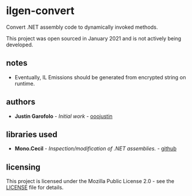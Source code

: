 # ilgen-convert

Convert .NET assembly code to dynamically invoked methods.

This project was open sourced in January 2021 and is not actively being developed.

## notes

* Eventually, IL Emissions should be generated from encrypted string on runtime.

## authors

* **Justin Garofolo** - *Initial work* - [ooojustin](https://github.com/ooojustin)

## libraries used

* **Mono.Cecil** - *Inspection/modification of .NET assemblies.* - [github](https://github.com/jbevain/cecil)

## licensing

This project is licensed under the Mozilla Public License 2.0 - see the [LICENSE](LICENSE) file for details.
